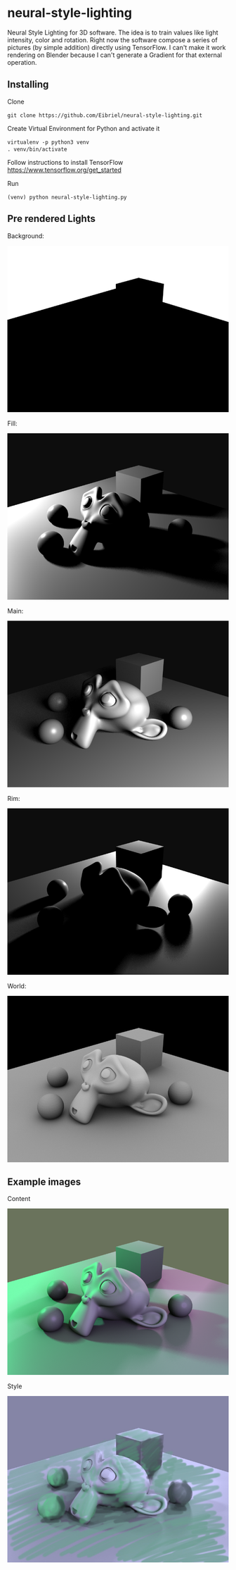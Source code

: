 # neural-style-lighting
Neural Style Lighting for 3D software. The idea is to train values like light intensity, color and rotation.
Right now the software compose a series of pictures (by simple addition) directly using TensorFlow.
I can't make it work rendering on Blender because I can't generate a Gradient for that external operation.

## Installing
Clone
```
git clone https://github.com/Eibriel/neural-style-lighting.git
```

Create Virtual Environment for Python and activate it
```
virtualenv -p python3 venv
. venv/bin/activate
```

Follow instructions to install TensorFlow https://www.tensorflow.org/get_started

Run
```
(venv) python neural-style-lighting.py
```

## Pre rendered Lights

Background:

![](images/blender/background.png)

Fill:

![](images/blender/fill.png)

Main:

![](images/blender/main.png)

Rim:

![](images/blender/rim.png)

World:

![](images/blender/world.png)

## Example images

Content

![](images/blender_content.png)

Style

![](images/blender_style.png)
